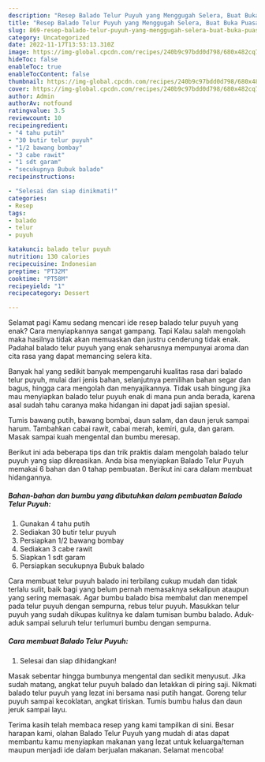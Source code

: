 ```yaml
---
description: "Resep Balado Telur Puyuh yang Menggugah Selera, Buat Buka Puasa}"
title: "Resep Balado Telur Puyuh yang Menggugah Selera, Buat Buka Puasa}"
slug: 869-resep-balado-telur-puyuh-yang-menggugah-selera-buat-buka-puasa
category: Uncategorized
date: 2022-11-17T13:53:13.310Z
image: https://img-global.cpcdn.com/recipes/240b9c97bdd0d798/680x482cq70/balado-telur-puyuh-foto-resep-utama.jpg
hideToc: false
enableToc: true
enableTocContent: false
thumbnail: https://img-global.cpcdn.com/recipes/240b9c97bdd0d798/680x482cq70/balado-telur-puyuh-foto-resep-utama.jpg
cover: https://img-global.cpcdn.com/recipes/240b9c97bdd0d798/680x482cq70/balado-telur-puyuh-foto-resep-utama.jpg
author: Admin
authorAv: notfound
ratingvalue: 3.5
reviewcount: 10
recipeingredient:
- "4 tahu putih"
- "30 butir telur puyuh"
- "1/2 bawang bombay"
- "3 cabe rawit"
- "1 sdt garam"
- "secukupnya Bubuk balado"
recipeinstructions:

- "Selesai dan siap dinikmati!"
categories:
- Resep
tags:
- balado
- telur
- puyuh

katakunci: balado telur puyuh 
nutrition: 130 calories
recipecuisine: Indonesian
preptime: "PT32M"
cooktime: "PT58M"
recipeyield: "1"
recipecategory: Dessert

---
```



Selamat pagi Kamu sedang mencari ide resep balado telur puyuh yang enak? Cara menyiapkannya sangat gampang. Tapi Kalau salah mengolah maka hasilnya tidak akan memuaskan dan justru cenderung tidak enak. Padahal balado telur puyuh yang enak seharusnya mempunyai aroma dan cita rasa yang dapat memancing selera kita.


Banyak hal yang sedikit banyak mempengaruhi kualitas rasa dari balado telur puyuh, mulai dari jenis bahan, selanjutnya pemilihan bahan segar dan bagus, hingga cara mengolah dan menyajikannya. Tidak usah bingung jika mau menyiapkan balado telur puyuh enak di mana pun anda berada, karena asal sudah tahu caranya maka hidangan ini dapat jadi sajian spesial.

Tumis bawang putih, bawang bombai, daun salam, dan daun jeruk sampai harum. Tambahkan cabai rawit, cabai merah, kemiri, gula, dan garam. Masak sampai kuah mengental dan bumbu meresap.


Berikut ini ada beberapa tips dan trik praktis dalam mengolah balado telur puyuh yang siap dikreasikan. Anda bisa menyiapkan Balado Telur Puyuh memakai 6 bahan dan 0 tahap pembuatan. Berikut ini cara dalam membuat hidangannya.

<!--inarticleads1-->

##### Bahan-bahan dan bumbu yang dibutuhkan dalam pembuatan Balado Telur Puyuh:

1. Gunakan 4 tahu putih
1. Sediakan 30 butir telur puyuh
1. Persiapkan 1/2 bawang bombay
1. Sediakan 3 cabe rawit
1. Siapkan 1 sdt garam
1. Persiapkan secukupnya Bubuk balado


Cara membuat telur puyuh balado ini terbilang cukup mudah dan tidak terlalu sulit, baik bagi yang belum pernah memasaknya sekalipun ataupun yang sering memasak. Agar bumbu balado bisa membalut dan menempel pada telur puyuh dengan sempurna, rebus telur puyuh. Masukkan telur puyuh yang sudah dikupas kulitnya ke dalam tumisan bumbu balado. Aduk-aduk sampai seluruh telur terlumuri bumbu dengan sempurna. 

<!--inarticleads2-->

##### Cara membuat Balado Telur Puyuh:


1. Selesai dan siap dihidangkan!

Masak sebentar hingga bumbunya mengental dan sedikit menyusut. Jika sudah matang, angkat telur puyuh balado dan letakkan di piring saji. Nikmati balado telur puyuh yang lezat ini bersama nasi putih hangat. Goreng telur puyuh sampai kecoklatan, angkat tiriskan. Tumis bumbu halus dan daun jeruk sampai layu. 

Terima kasih telah membaca resep yang kami tampilkan di sini. Besar harapan kami, olahan Balado Telur Puyuh yang mudah di atas dapat membantu kamu menyiapkan makanan yang lezat untuk keluarga/teman maupun menjadi ide dalam berjualan makanan. Selamat mencoba!
